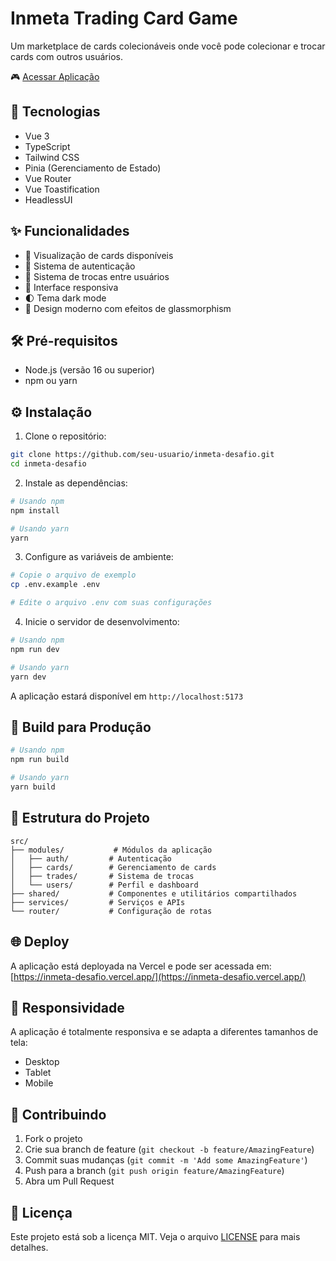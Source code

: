 # Inmeta Trading Card Game

Um marketplace de cards colecionáveis onde você pode colecionar e trocar cards com outros usuários.

🎮 [Acessar Aplicação](https://inmeta-desafio.vercel.app/)

## 🚀 Tecnologias

- Vue 3
- TypeScript
- Tailwind CSS
- Pinia (Gerenciamento de Estado)
- Vue Router
- Vue Toastification
- HeadlessUI

## ✨ Funcionalidades

- 🎴 Visualização de cards disponíveis
- 👤 Sistema de autenticação
- 🔄 Sistema de trocas entre usuários
- 📱 Interface responsiva
- 🌓 Tema dark mode
- 🎨 Design moderno com efeitos de glassmorphism

## 🛠️ Pré-requisitos

- Node.js (versão 16 ou superior)
- npm ou yarn

## ⚙️ Instalação

1. Clone o repositório:
```bash
git clone https://github.com/seu-usuario/inmeta-desafio.git
cd inmeta-desafio
```

2. Instale as dependências:
```bash
# Usando npm
npm install

# Usando yarn
yarn
```

3. Configure as variáveis de ambiente:
```bash
# Copie o arquivo de exemplo
cp .env.example .env

# Edite o arquivo .env com suas configurações
```

4. Inicie o servidor de desenvolvimento:
```bash
# Usando npm
npm run dev

# Usando yarn
yarn dev
```

A aplicação estará disponível em `http://localhost:5173`

## 🚀 Build para Produção

```bash
# Usando npm
npm run build

# Usando yarn
yarn build
```

## 📝 Estrutura do Projeto

```
src/
├── modules/           # Módulos da aplicação
│   ├── auth/         # Autenticação
│   ├── cards/        # Gerenciamento de cards
│   ├── trades/       # Sistema de trocas
│   └── users/        # Perfil e dashboard
├── shared/           # Componentes e utilitários compartilhados
├── services/         # Serviços e APIs
└── router/           # Configuração de rotas
```

## 🌐 Deploy

A aplicação está deployada na Vercel e pode ser acessada em:
[https://inmeta-desafio.vercel.app/](https://inmeta-desafio.vercel.app/)

## 📱 Responsividade

A aplicação é totalmente responsiva e se adapta a diferentes tamanhos de tela:
- Desktop
- Tablet
- Mobile

## 🤝 Contribuindo

1. Fork o projeto
2. Crie sua branch de feature (`git checkout -b feature/AmazingFeature`)
3. Commit suas mudanças (`git commit -m 'Add some AmazingFeature'`)
4. Push para a branch (`git push origin feature/AmazingFeature`)
5. Abra um Pull Request

## 📄 Licença

Este projeto está sob a licença MIT. Veja o arquivo [LICENSE](LICENSE) para mais detalhes. 